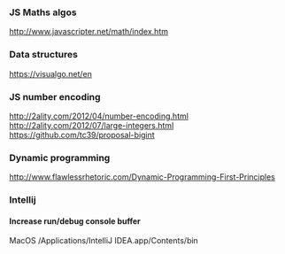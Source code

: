 ### JS Maths algos
http://www.javascripter.net/math/index.htm


### Data structures
https://visualgo.net/en


### JS number encoding
http://2ality.com/2012/04/number-encoding.html
http://2ality.com/2012/07/large-integers.html
https://github.com/tc39/proposal-bigint


### Dynamic programming
http://www.flawlessrhetoric.com/Dynamic-Programming-First-Principles


### Intellij

#### Increase run/debug console buffer

MacOS
/Applications/IntelliJ IDEA.app/Contents/bin
